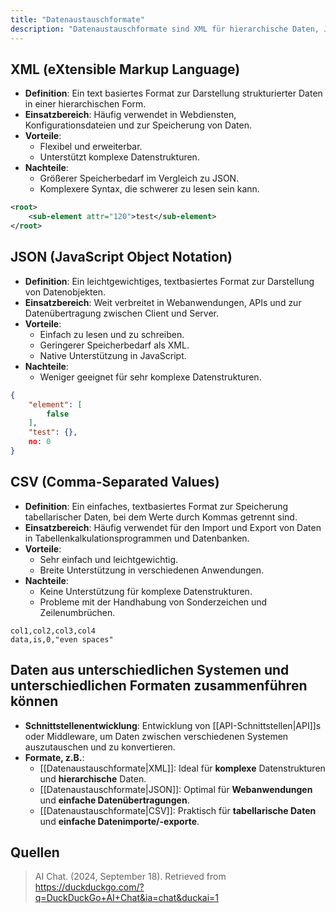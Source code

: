 ```yaml
---
title: "Datenaustauschformate"
description: "Datenaustauschformate sind XML für hierarchische Daten, JSON für Webanwendungen und CSV für tabellarische Daten. XML ist flexibel aber speicherintensiv, JSON leichtgewichtig, CSV einfach aber ohne komplexe Strukturen. Sie ermöglichen Datenintegration zwischen Systemen."
---
```


## XML (eXtensible Markup Language)
- **Definition**: Ein text basiertes Format zur Darstellung strukturierter Daten in einer hierarchischen Form.
- **Einsatzbereich**: Häufig verwendet in Webdiensten, Konfigurationsdateien und zur Speicherung von Daten.
- **Vorteile**:
	- Flexibel und erweiterbar.
	- Unterstützt komplexe Datenstrukturen.
- **Nachteile**:
	- Größerer Speicherbedarf im Vergleich zu JSON.
	- Komplexere Syntax, die schwerer zu lesen sein kann.

```xml
<root>
	<sub-element attr="120">test</sub-element>
</root>
```

## JSON (JavaScript Object Notation)
- **Definition**: Ein leichtgewichtiges, textbasiertes Format zur Darstellung von Datenobjekten.
- **Einsatzbereich**: Weit verbreitet in Webanwendungen, APIs und zur Datenübertragung zwischen Client und Server.
- **Vorteile**:
	- Einfach zu lesen und zu schreiben.
	- Geringerer Speicherbedarf als XML.
	- Native Unterstützung in JavaScript.
- **Nachteile**:
	- Weniger geeignet für sehr komplexe Datenstrukturen.

```json
{
	"element": [
		false
	],
	"test": {},
	no: 0
}
```

## CSV (Comma-Separated Values)
- **Definition**: Ein einfaches, textbasiertes Format zur Speicherung tabellarischer Daten, bei dem Werte durch Kommas getrennt sind.
- **Einsatzbereich**: Häufig verwendet für den Import und Export von Daten in Tabellenkalkulationsprogrammen und Datenbanken.
- **Vorteile**:
	- Sehr einfach und leichtgewichtig.
	- Breite Unterstützung in verschiedenen Anwendungen.
- **Nachteile**:
	- Keine Unterstützung für komplexe Datenstrukturen.
	- Probleme mit der Handhabung von Sonderzeichen und Zeilenumbrüchen.

```csv
col1,col2,col3,col4
data,is,0,"even spaces"
```
## Daten aus unterschiedlichen Systemen und unterschiedlichen Formaten zusammenführen können
- **Schnittstellenentwicklung**: Entwicklung von [[API-Schnittstellen|API]]s oder Middleware, um Daten zwischen verschiedenen Systemen auszutauschen und zu konvertieren.
- **Formate, z.B.**:
	- [[Datenaustauschformate|XML]]: Ideal für **komplexe** Datenstrukturen und **hierarchische** Daten.
	- [[Datenaustauschformate|JSON]]: Optimal für **Webanwendungen** und **einfache Datenübertragungen**.
	- [[Datenaustauschformate|CSV]]: Praktisch für **tabellarische Daten** und **einfache Datenimporte/-exporte**.

## Quellen

> AI Chat. (2024, September 18). Retrieved from https://duckduckgo.com/?q=DuckDuckGo+AI+Chat&ia=chat&duckai=1